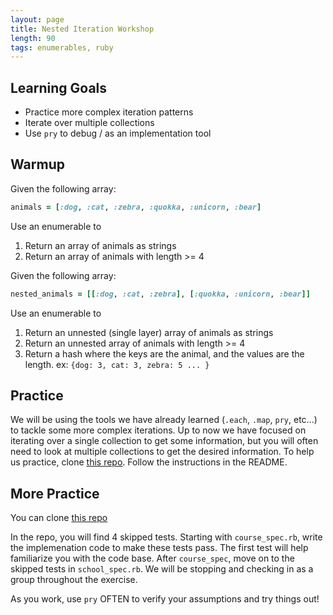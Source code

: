 ```yaml
---
layout: page
title: Nested Iteration Workshop
length: 90
tags: enumerables, ruby
---
```


## Learning Goals
- Practice more complex iteration patterns
- Iterate over multiple collections
- Use `pry` to debug / as an implementation tool

## Warmup

Given the following array:  
```ruby
animals = [:dog, :cat, :zebra, :quokka, :unicorn, :bear]
```
Use an enumerable to
1. Return an array of animals as strings
2. Return an array of animals with length >= 4

Given the following array:  
```ruby
nested_animals = [[:dog, :cat, :zebra], [:quokka, :unicorn, :bear]]
```
Use an enumerable to
1. Return an unnested (single layer) array of animals as strings
2. Return an unnested array of animals with length >= 4
3. Return a hash where the keys are the animal, and the values are the length. ex: `{dog: 3, cat: 3, zebra: 5 ... }`

## Practice

We will be using the tools we have already learned (`.each`, `.map`, `pry`, etc...) to tackle some more complex iterations. Up to now we have focused on iterating over a single collection to get some information, but you will often need to look at multiple collections to get the desired information. To help us practice, clone [this repo](https://github.com/turingschool-examples/se-mod1-exercises/tree/main/lessons/nested_iteration). Follow the instructions in the README. 


## More Practice

You can clone [this repo](https://github.com/turingschool-examples/ruby_nested_iteration)

In the repo, you will find 4 skipped tests.  Starting with `course_spec.rb`, write the implemenation code to make these tests pass.  The first test will help familiarize you with the code base.  After `course_spec`, move on to the skipped tests in `school_spec.rb`. We will be stopping and checking in as a group throughout the exercise.

As you work, use `pry` OFTEN to verify your assumptions and try things out!
